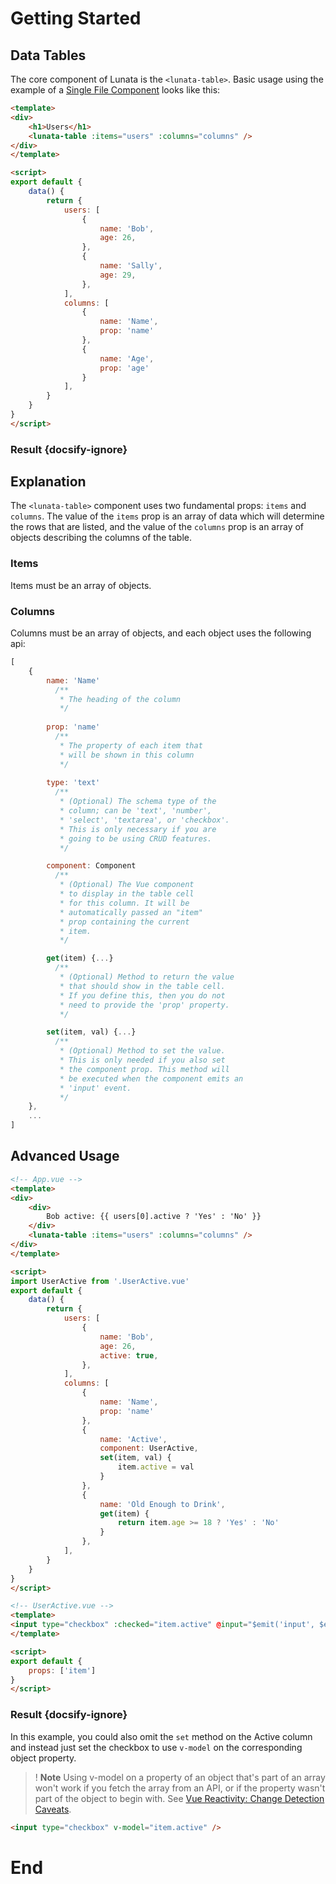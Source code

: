 # Getting Started

## Data Tables

The core component of Lunata is the `<lunata-table>`. Basic usage using the example of a [Single File Component](https://vuejs.org/v2/guide/single-file-components.html) looks like this:

```html
<template>
<div>
    <h1>Users</h1>
    <lunata-table :items="users" :columns="columns" />
</div>
</template>

<script>
export default {
    data() {
        return {
            users: [
                {
                    name: 'Bob',
                    age: 26,
                },
                {
                    name: 'Sally',
                    age: 29,
                },
            ],
            columns: [
                {
                    name: 'Name',
                    prop: 'name'
                },
                {
                    name: 'Age',
                    prop: 'age'
                }
            ],
        }
    }
}
</script>
```

### Result {docsify-ignore}

<vuep template="#example"></vuep>

<script v-pre type="text/x-template" id="example">
<template>
<div>
    <h1>Users</h1>
    <lunata-table :items="users" :columns="columns" />
</div>
</template>

<script>
export default {
    data() {
        return {
            users: [
                {
                    name: 'Bob',
                    age: 26,
                },
                {
                    name: 'Sally',
                    age: 29,
                },
            ],
            columns: [
                {
                    name: 'Name',
                    prop: 'name'
                },
                {
                    name: 'Age',
                    prop: 'age'
                }
            ],
        }
    }
}
</script>
</script>

## Explanation

The `<lunata-table>` component uses two fundamental props: `items` and `columns`. The value of the `items` prop is an array of data which will determine the rows that are listed, and the value of the `columns` prop is an array of objects describing the columns of the table.

### Items

Items must be an array of objects.

### Columns

Columns must be an array of objects, and each object uses the following api:

```javascript
[
    {
        name: 'Name'
          /**
           * The heading of the column
           */
          
        prop: 'name'
          /**
           * The property of each item that 
           * will be shown in this column
           */
        
        type: 'text'
          /**
           * (Optional) The schema type of the 
           * column; can be 'text', 'number', 
           * 'select', 'textarea', or 'checkbox'. 
           * This is only necessary if you are
           * going to be using CRUD features.
           */

        component: Component
          /**
           * (Optional) The Vue component
           * to display in the table cell
           * for this column. It will be
           * automatically passed an "item"
           * prop containing the current
           * item.
           */

        get(item) {...}
          /**
           * (Optional) Method to return the value
           * that should show in the table cell.
           * If you define this, then you do not
           * need to provide the 'prop' property.
           */

        set(item, val) {...}
          /**
           * (Optional) Method to set the value. 
           * This is only needed if you also set
           * the component prop. This method will
           * be executed when the component emits an
           * 'input' event.
           */
    },
    ...
]
```

## Advanced Usage

```html
<!-- App.vue -->
<template>
<div>
    <div>
        Bob active: {{ users[0].active ? 'Yes' : 'No' }}
    </div>
    <lunata-table :items="users" :columns="columns" />
</div>
</template>

<script>
import UserActive from '.UserActive.vue'
export default {
    data() {
        return {
            users: [
                {
                    name: 'Bob',
                    age: 26,
                    active: true,
                },
            ],
            columns: [
                {
                    name: 'Name',
                    prop: 'name'
                },
                {
                    name: 'Active',
                    component: UserActive,
                    set(item, val) {
                        item.active = val
                    }
                },
                {
                    name: 'Old Enough to Drink',
                    get(item) {
                        return item.age >= 18 ? 'Yes' : 'No'
                    }
                },
            ],
        }
    }
}
</script>
```

```html
<!-- UserActive.vue -->
<template>
<input type="checkbox" :checked="item.active" @input="$emit('input', $event.target.checked)" />
</template>

<script>
export default {
    props: ['item']
}
</script>
```

### Result {docsify-ignore}

<vuep template="#advanced-example"></vuep>

<script v-pre type="text/x-template" id="advanced-example">
<template>
<div>
    <div>
        Bob active: {{ users[0].active ? 'Yes' : 'No' }}
    </div>
    <lunata-table :items="users" :columns="columns" />
</div>
</template>

<script>

let UserActive = {
    props: ['item'],
    template: `<input type="checkbox" :checked="item.active" @input="$emit('input', $event.target.checked)" />`
}

export default {
    data() {
        return {
            users: [
                {
                    name: 'Bob',
                    age: 26,
                    active: true,
                },
            ],
            columns: [
                {
                    name: 'Name',
                    prop: 'name'
                },
                {
                    name: 'Active',
                    component: UserActive,
                    set(item, val) {
                        item.active = val
                    }
                },
                {
                    name: 'Old Enough to Drink',
                    get(item) {
                        return item.age >= 18 ? 'Yes' : 'No'
                    }
                },
            ],
        }
    }
}
</script>
</script>

In this example, you could also omit the `set` method on the Active column and instead just set the checkbox to use `v-model` on the corresponding object property.

>! **Note** Using v-model on a property of an object that's part of an array won't work if you fetch the array from an API, or if the property wasn't part of the object to begin with. See [Vue Reactivity: Change Detection Caveats](https://vuejs.org/v2/guide/reactivity.html#Change-Detection-Caveats).

```html
<input type="checkbox" v-model="item.active" />
```

# End
